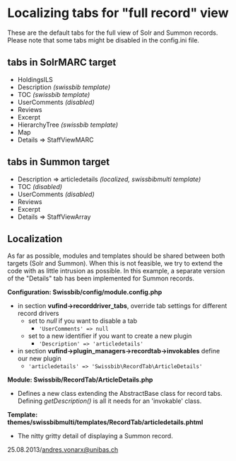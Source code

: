 Localizing tabs for "full record" view
======================================

These are the default tabs for the full view of Solr and Summon records.
Please note that some tabs might be disabled in the config.ini file.

tabs in SolrMARC target
-----------------------

* HoldingsILS
* Description *(swissbib template)*
* TOC *(swissbib template)*
* UserComments *(disabled)*
* Reviews
* Excerpt
* HierarchyTree *(swissbib template)*
* Map
* Details => StaffViewMARC

tabs in Summon target
---------------------
* Description => articledetails  *(localized, swissbibmulti template)*
* TOC  *(disabled)*
* UserComments  *(disabled)*
* Reviews
* Excerpt
* Details => StaffViewArray


Localization
--------------

As far as possible, modules and templates should be shared between both
targets (Solr and Summon). When this is not feasible, we try to extend the
code with as little intrusion as possible. In this example, a separate
version of the "Details" tab has been implemented for Summon records.

**Configuration: Swissbib/config/module.config.php**

* in section **vufind->recorddriver_tabs**, override tab settings for different record drivers
    * set to *null* if you want to disable a tab
        * `'UserComments' => null`
    * set to a new identifier if you want to create a new plugin
        * `'Description' => 'articledetails'`
* in section **vufind->plugin_managers->recordtab->invokables** define our new plugin
    * `'articledetails' => 'Swissbib\RecordTab\ArticleDetails'`


**Module: Swissbib/RecordTab/ArticleDetails.php**

* Defines a new class extending the AbstractBase class for record tabs.
  Defining *getDescription()* is all it needs for an 'invokable' class.

**Template: themes/swissbibmulti/templates/RecordTab/articledetails.phtml**

* The nitty gritty detail of displaying a Summon record.


25.08.2013/andres.vonarx@unibas.ch


